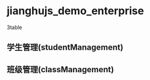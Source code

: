 <!-- 首页文档 -->
# jianghujs_demo_enterprise

3table

## 学生管理(studentManagement)

## 班级管理(classManagement)


